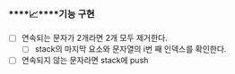 ### ****📈****기능 구현

- [ ]  연속되는 문자가 2개라면 2개 모두 제거한다.
    - [ ]  stack의 마지막 요소와 문자열의 i번 째 인덱스를 확인한다.
- [ ]  연속되지 않는 문자라면 stack에 push